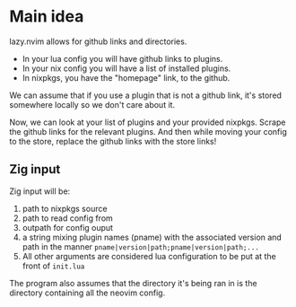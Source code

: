 # Main idea

lazy.nvim allows for github links and directories.

- In your lua config you will have github links to plugins.
- In your nix config you will have a list of installed plugins.
- In nixpkgs, you have the "homepage" link, to the github.

We can assume that if you use a plugin that is not a github link, it's stored
somewhere locally so we don't care about it.

Now, we can look at your list of plugins and your provided nixpkgs. Scrape the
github links for the relevant plugins. And then while moving your config to the
store, replace the github links with the store links!

## Zig input

Zig input will be:

1. path to nixpkgs source
2. path to read config from
3. outpath for config ouput
4. a string mixing plugin names (pname) with the associated version and path
   in the manner `pname|version|path;pname|version|path;...`
5. All other arguments are considered lua configuration to be put at the front of
   `init.lua`

The program also assumes that the directory it's being ran in is the directory
containing all the neovim config.
